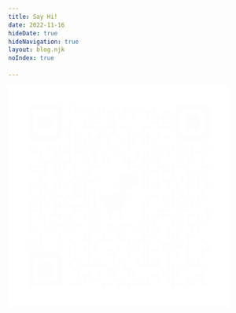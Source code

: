 ```yaml
---
title: Say Hi!
date: 2022-11-16
hideDate: true
hideNavigation: true
layout: blog.njk
noIndex: true

---
```


<img src="/img/qrcode_erikvanek.com.png" style="mix-blend-mode: color-dodge"></img>